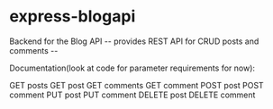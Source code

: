 # express-blogapi

Backend for the Blog API
-- provides REST API for CRUD posts and comments --

Documentation(look at code for parameter requirements for now):

GET posts
GET post
GET comments
GET comment
POST post
POST comment
PUT post
PUT comment
DELETE post
DELETE comment
